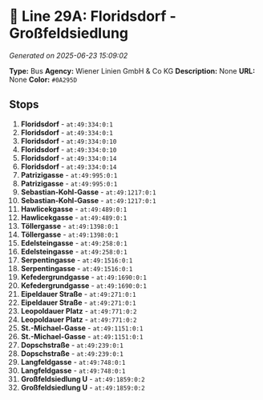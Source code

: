 # 🚌 Line 29A: Floridsdorf - Großfeldsiedlung

*Generated on 2025-06-23 15:09:02*

**Type:** Bus
**Agency:** Wiener Linien GmbH & Co KG
**Description:** None
**URL:** None
**Color:** `#0A295D`

## Stops

1. **Floridsdorf** - `at:49:334:0:1`
2. **Floridsdorf** - `at:49:334:0:1`
3. **Floridsdorf** - `at:49:334:0:10`
4. **Floridsdorf** - `at:49:334:0:10`
5. **Floridsdorf** - `at:49:334:0:14`
6. **Floridsdorf** - `at:49:334:0:14`
7. **Patrizigasse** - `at:49:995:0:1`
8. **Patrizigasse** - `at:49:995:0:1`
9. **Sebastian-Kohl-Gasse** - `at:49:1217:0:1`
10. **Sebastian-Kohl-Gasse** - `at:49:1217:0:1`
11. **Hawlicekgasse** - `at:49:489:0:1`
12. **Hawlicekgasse** - `at:49:489:0:1`
13. **Töllergasse** - `at:49:1398:0:1`
14. **Töllergasse** - `at:49:1398:0:1`
15. **Edelsteingasse** - `at:49:258:0:1`
16. **Edelsteingasse** - `at:49:258:0:1`
17. **Serpentingasse** - `at:49:1516:0:1`
18. **Serpentingasse** - `at:49:1516:0:1`
19. **Kefedergrundgasse** - `at:49:1690:0:1`
20. **Kefedergrundgasse** - `at:49:1690:0:1`
21. **Eipeldauer Straße** - `at:49:271:0:1`
22. **Eipeldauer Straße** - `at:49:271:0:1`
23. **Leopoldauer Platz** - `at:49:771:0:2`
24. **Leopoldauer Platz** - `at:49:771:0:2`
25. **St.-Michael-Gasse** - `at:49:1151:0:1`
26. **St.-Michael-Gasse** - `at:49:1151:0:1`
27. **Dopschstraße** - `at:49:239:0:1`
28. **Dopschstraße** - `at:49:239:0:1`
29. **Langfeldgasse** - `at:49:748:0:1`
30. **Langfeldgasse** - `at:49:748:0:1`
31. **Großfeldsiedlung U** - `at:49:1859:0:2`
32. **Großfeldsiedlung U** - `at:49:1859:0:2`